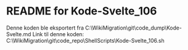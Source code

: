 # README for Kode-Svelte_106
Denne koden ble eksportert fra C:\WikiMigration\git\code_dump\Kode-Svelte.md
Link til denne koden: C:\WikiMigration\git\code_repo\ShellScripts\Kode-Svelte_106.sh
